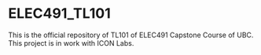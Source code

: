 # ELEC491_TL101
This is the official repository of TL101 of ELEC491 Capstone Course of UBC.
This project is in work with ICON Labs.
